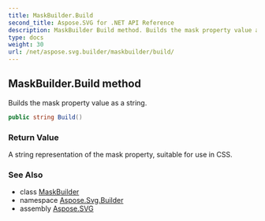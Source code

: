 ```yaml
---
title: MaskBuilder.Build
second_title: Aspose.SVG for .NET API Reference
description: MaskBuilder Build method. Builds the mask property value as a string
type: docs
weight: 30
url: /net/aspose.svg.builder/maskbuilder/build/
---
```

## MaskBuilder.Build method

Builds the mask property value as a string.

```csharp
public string Build()
```

### Return Value

A string representation of the mask property, suitable for use in CSS.

### See Also

* class [MaskBuilder](../)
* namespace [Aspose.Svg.Builder](../../../aspose.svg.builder/)
* assembly [Aspose.SVG](../../../)
